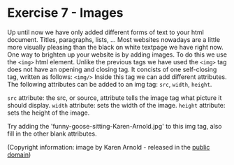 # Exercise 7 - Images

Up until now we have only added different forms of text to your html document. Titles, paragraphs, lists, ...
Most websites nowadays are a little more visually pleasing than the black on white textpage we have right now.
One way to brighten up your website is by adding images. To do this we use the `<img>` html element.
Unlike the previous tags we have used the `<img>` tag does not have an opening and closing tag. It concists of one self-closing tag, written as follows:
`<img/>`
Inside this tag we can add different attributes. The following attributes can be added to an img tag: `src`, `width`, `height`.

`src` attribute: the src, or source, attribute tells the image tag what picture it should display.
`width` attribute: sets the width of the image.
`height` attribute: sets the height of the image.

Try adding the 'funny-goose-sitting-Karen-Arnold.jpg' to this img tag, also fill in the other blank attributes.

(Copyright information: image by Karen Arnold - released in the [public domain](https://creativecommons.org/publicdomain/zero/1.0/))
